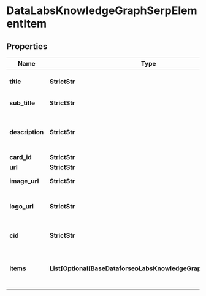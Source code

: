 # DataLabsKnowledgeGraphSerpElementItem


## Properties

| Name | Type | Description | Notes |
|------------ | ------------- | ------------- | -------------|
**title** | **StrictStr** | title of the result in SERP |[optional]|
**sub_title** | **StrictStr** | subtitle of the item |[optional]|
**description** | **StrictStr** | description of the results element in SERP |[optional]|
**card_id** | **StrictStr** | card id |[optional]|
**url** | **StrictStr** | sitelink URL |[optional]|
**image_url** | **StrictStr** | URL of the image |[optional]|
**logo_url** | **StrictStr** | URL of the logo from knowledge graph |[optional]|
**cid** | **StrictStr** | google-defined client id |[optional]|
**items** | **List[Optional[BaseDataforseoLabsKnowledgeGraphElementItem]]** | elements of search results found in SERP |[optional]|